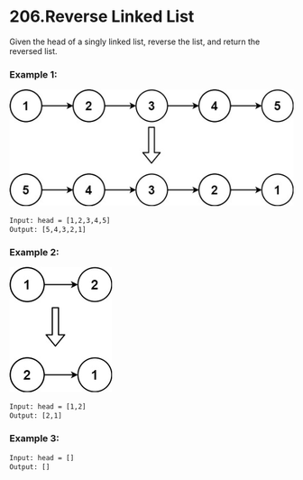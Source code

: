# 206.Reverse Linked List
Given the head of a singly linked list, reverse the list, and return the reversed list.

### Example 1:
![rev1ex1](../rev1ex1.jpg)
``` 
Input: head = [1,2,3,4,5]
Output: [5,4,3,2,1]
```
### Example 2:
![rev1ex2](../rev1ex2.jpg)
``` 
Input: head = [1,2]
Output: [2,1]
```
### Example 3:
``` 
Input: head = []
Output: []
```